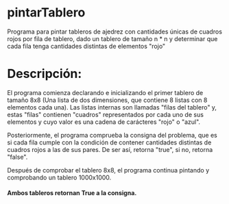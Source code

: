# pintarTablero
Programa para pintar tableros de ajedrez con cantidades únicas de cuadros rojos por fila de tablero, dado un tablero de tamaño n * n y determinar que cada fila tenga cantidades distintas de elementos "rojo"

<h1>Descripción:</h1>
<p>El programa comienza declarando e inicializando el primer tablero de tamaño 8x8 (Una lista de dos dimensiones, que contiene 8 listas con 8 elementos cada una). Las listas internas son llamadas "filas del tablero" y, estas "filas" contienen "cuadros" representados por cada uno de sus elementos y cuyo valor es una cadena de carácteres "rojo" o "azul".</p>
<p>Posteriormente, el programa comprueba la consigna del problema, que es si cada fila cumple con la condición de contener cantidades distintas de cuadros rojos a las de sus pares. De ser así, retorna "true", si no, retorna "false".</p>
<p>Después de comprobar el tablero 8x8, el programa continua pintando y comprobando un tablero 1000x1000.</p>
<h4>Ambos tableros retornan True a la consigna.</h4>
